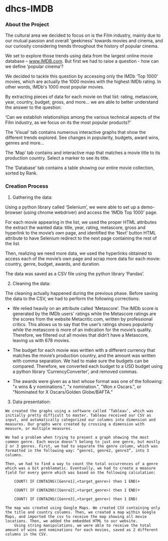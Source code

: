 # dhcs-IMDB

### About  the Project
The cultural area we decided to focus on is the Film industry, mainly due to our mutual passion and overall 'geekiness' towards movies and cinema, and our curiosity considering trends throughout the history of popular cinema.

We set to explore those trends using data from the largest online movie database – www.IMDB.com.
But first we had to raise a question - how can we define ‘popular cinema’?

We decided to tackle this question by accessing only the IMDb ‘Top 1000’ movies, which are actually the 1000 movies with the highest IMDb rating. In other words, IMDb's 1000 most popular movies.

By extracting pieces of data for each movie on that list: rating, metascore, year, country, budget, gross, and more…
we are able to better understand the answer to the question:
 
‘Can we establish relationships among the various technical aspects of the Film industry, as we focus on its the most popular products?’

The ‘Visual’ tab contains numerous interactive graphs that show the different trends explored. See changes in popularity, budgets, award wins, genres and more... 
 
The ‘Map’ tab contains and interactive map that matches a movie title to its production country. Select a marker to see its title.
 
The ‘Database’ tab contains a table showing our entire movie collection, sorted by Rank. 

### Creation Process
1.    Gathering the data:

  Using a python library called ‘Selenium’, we were able to set up a demo-browser (using chrome webdriver) and access the ‘IMDb Top 1000’ page.

  For each movie appearing in the list, we used the proper HTML attributes the extract the wanted data: title, year, rating, metascore, gross and hyperlink to the movie’s own page, and identified the ‘Next’ button HTML attribute to have Selenium redirect to the next page containing the rest of the list.


  Then, realizing we need more data, we used the hyperlinks obtained to access each of the movie’s own page and scrap more data for each movie: country, genre, budget, awards, and duration.

  The data was saved as a CSV file using the python library ‘Pandas’.

2.    Cleaning the data:

  The cleaning actually happened during the previous phase. Before saving the data to the CSV, we had to perform the following corrections:

  - We relied heavily on an attribute called ‘Metascore’. The IMDb score is generated by the IMDb users' ratings while the Metascore ratings are the scores from the website Metacritic.com, written by professional critics. This allows us to say that the user’s ratings shows popularity while the metascore is more of an indication for the movie’s quality. Therefore, we filtered out all movies that didn’t have a Metascore, leaving us with 678 movies.

  - The budget for each movie was written with a different currency that matches the movie’s production country, and the amount was written with comma separation. We had to make sure the budgets can be compared. Therefore, we converted each budget to a USD budget using a python library ‘CurrencyConverter’, and removed commas.

  - The awards were given as a text whose format was one of the following: "x wins & y nominations.", "x nomination.", "Won x Oscars.", or "Nominated for X Oscars/Golden Globe/BAFTA."
  
  3.    Data presentation:
 

    We created the graphs using a software called ‘Tableau’, which was initially pretty difficult to master. Tableau received our CSV as input, and automatically categorized our columns into dimension and measures. Our graphs were created by crossing a dimension with measure, or multiple measures.

    We had a problem when trying to present a graph showing the most common genre. Each movie doesn’t belong to just one genre, but mostly 2 or 3 genres. First, we had to separate the genre column, which was formatted in the following way: “genre1, genre2, genre3”, into 3 columns.

    Then, we had to find a way to count the total occurrences of a genre which was a bit problematic. Eventually, we had to create a measure field for every genre which was based on the following calculation:    
```
    COUNT( IF CONTAINS([Genre1],<target_genre>) then 1 END)+

    COUNT( IF CONTAINS([Genre2],<target_genre>) then 1 END)+

    COUNT( IF CONTAINS([Genre3],<target_genre>) then 1 END)
```

    The map was created using Google Maps. We created CSV containing only the title and country columns. Then, we created a map within Google Maps, and imported the csv to receive the map showing all movie locations. Then, we added the embedded HTML to our website.
        Using string manipulations, we were able to receive the total amount of wins and nominations for each movies, saved as 2 different columns in the CSV.
